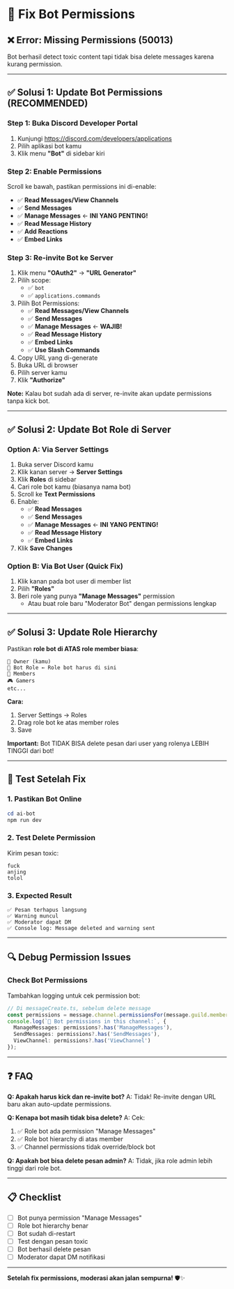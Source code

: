 # 🔧 Fix Bot Permissions

## ❌ Error: Missing Permissions (50013)

Bot berhasil detect toxic content tapi tidak bisa delete messages karena kurang permission.

---

## ✅ Solusi 1: Update Bot Permissions (RECOMMENDED)

### Step 1: Buka Discord Developer Portal
1. Kunjungi https://discord.com/developers/applications
2. Pilih aplikasi bot kamu
3. Klik menu **"Bot"** di sidebar kiri

### Step 2: Enable Permissions
Scroll ke bawah, pastikan permissions ini di-enable:
- ✅ **Read Messages/View Channels**
- ✅ **Send Messages**
- ✅ **Manage Messages** ← **INI YANG PENTING!**
- ✅ **Read Message History**
- ✅ **Add Reactions**
- ✅ **Embed Links**

### Step 3: Re-invite Bot ke Server
1. Klik menu **"OAuth2"** → **"URL Generator"**
2. Pilih scope:
   - ✅ `bot`
   - ✅ `applications.commands`
3. Pilih Bot Permissions:
   - ✅ **Read Messages/View Channels**
   - ✅ **Send Messages**
   - ✅ **Manage Messages** ← **WAJIB!**
   - ✅ **Read Message History**
   - ✅ **Embed Links**
   - ✅ **Use Slash Commands**
4. Copy URL yang di-generate
5. Buka URL di browser
6. Pilih server kamu
7. Klik **"Authorize"**

**Note:** Kalau bot sudah ada di server, re-invite akan update permissions tanpa kick bot.

---

## ✅ Solusi 2: Update Bot Role di Server

### Option A: Via Server Settings
1. Buka server Discord kamu
2. Klik kanan server → **Server Settings**
3. Klik **Roles** di sidebar
4. Cari role bot kamu (biasanya nama bot)
5. Scroll ke **Text Permissions**
6. Enable:
   - ✅ **Read Messages**
   - ✅ **Send Messages**
   - ✅ **Manage Messages** ← **INI YANG PENTING!**
   - ✅ **Read Message History**
   - ✅ **Embed Links**
7. Klik **Save Changes**

### Option B: Via Bot User (Quick Fix)
1. Klik kanan pada bot user di member list
2. Pilih **"Roles"**
3. Beri role yang punya **"Manage Messages"** permission
   - Atau buat role baru "Moderator Bot" dengan permissions lengkap

---

## ✅ Solusi 3: Update Role Hierarchy

Pastikan **role bot di ATAS role member biasa**:

```
👑 Owner (kamu)
🤖 Bot Role ← Role bot harus di sini
👤 Members
🎮 Gamers
etc...
```

**Cara:**
1. Server Settings → Roles
2. Drag role bot ke atas member roles
3. Save

**Important:** Bot TIDAK BISA delete pesan dari user yang rolenya LEBIH TINGGI dari bot!

---

## 🧪 Test Setelah Fix

### 1. Pastikan Bot Online
```powershell
cd ai-bot
npm run dev
```

### 2. Test Delete Permission
Kirim pesan toxic:
```
fuck
anjing
tolol
```

### 3. Expected Result
```
✅ Pesan terhapus langsung
✅ Warning muncul
✅ Moderator dapat DM
✅ Console log: Message deleted and warning sent
```

---

## 🔍 Debug Permission Issues

### Check Bot Permissions
Tambahkan logging untuk cek permission bot:

```typescript
// Di messageCreate.ts, sebelum delete message
const permissions = message.channel.permissionsFor(message.guild.members.me);
console.log(`🔐 Bot permissions in this channel:`, {
  ManageMessages: permissions?.has('ManageMessages'),
  SendMessages: permissions?.has('SendMessages'),
  ViewChannel: permissions?.has('ViewChannel')
});
```

---

## ❓ FAQ

**Q: Apakah harus kick dan re-invite bot?**
A: Tidak! Re-invite dengan URL baru akan auto-update permissions.

**Q: Kenapa bot masih tidak bisa delete?**
A: Cek:
1. ✅ Role bot ada permission "Manage Messages"
2. ✅ Role bot hierarchy di atas member
3. ✅ Channel permissions tidak override/block bot

**Q: Apakah bot bisa delete pesan admin?**
A: Tidak, jika role admin lebih tinggi dari role bot.

---

## 📋 Checklist

- [ ] Bot punya permission "Manage Messages"
- [ ] Role bot hierarchy benar
- [ ] Bot sudah di-restart
- [ ] Test dengan pesan toxic
- [ ] Bot berhasil delete pesan
- [ ] Moderator dapat DM notifikasi

---

**Setelah fix permissions, moderasi akan jalan sempurna!** 🛡️✨
